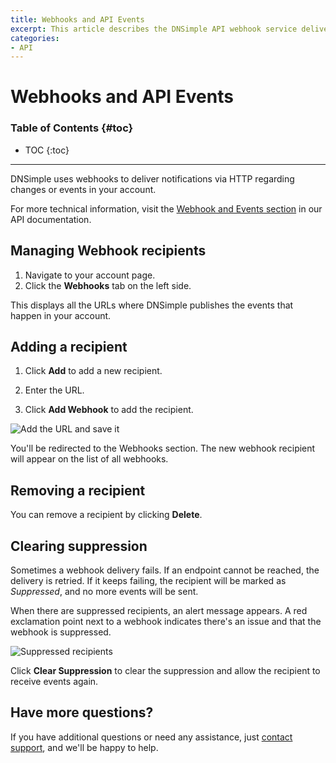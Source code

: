 ```yaml
---
title: Webhooks and API Events
excerpt: This article describes the DNSimple API webhook service delivery and management.
categories:
- API
---
```


# Webhooks and API Events

### Table of Contents {#toc}

* TOC
{:toc}

---

DNSimple uses webhooks to deliver notifications via HTTP regarding changes or events in your account.

For more technical information, visit the [Webhook and Events section](https://developer.dnsimple.com/v2/webhooks/events/) in our API documentation.

## Managing Webhook recipients

1. Navigate to your account page.
2. Click the **Webhooks** tab on the left side.

This displays all the URLs where DNSimple publishes the events that happen in your account.

## Adding a recipient

1. Click **Add** to add a new recipient.
  
   <!--- needs screenshot -->

2. Enter the URL.
3. Click **Add Webhook** to add the recipient.

![Add the URL and save it](/files/webhooks-add-url.png)

You'll be redirected to the Webhooks section. The new webhook recipient will appear on the list of all webhooks.

<!--- needs screenshot -->
 
## Removing a recipient

You can remove a recipient by clicking **Delete**.

<!--- needs screenshot -->
 
## Clearing suppression

Sometimes a webhook delivery fails. If an endpoint cannot be reached, the delivery is retried. If it keeps failing, the recipient will be marked as *Suppressed*, and no more events will be sent.

When there are suppressed recipients, an alert message appears. A red exclamation point next to a webhook indicates there's an issue and that the webhook is suppressed.

![Suppressed recipients](/files/webhooks-clear-suppression.png)

Click **Clear Suppression** to clear the suppression and allow the recipient to receive events again.

## Have more questions? 

If you have additional questions or need any assistance, just [contact support](https://dnsimple.com/feedback), and we'll be happy to help. 
